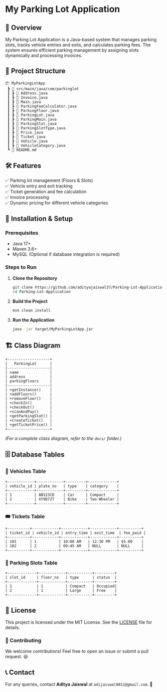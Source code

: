 # My Parking Lot Application

## 🚗 Overview
My Parking Lot Application is a Java-based system that manages parking slots, tracks vehicle entries and exits, and calculates parking fees. The system ensures efficient parking management by assigning slots dynamically and processing invoices.

## 📂 Project Structure
```
📦 MyParkingLotApp
 ┣ 📂 src/main/java/com/parkinglot
 ┃ ┣ 📜 Address.java
 ┃ ┣ 📜 Invoice.java
 ┃ ┣ 📜 Main.java
 ┃ ┣ 📜 ParkingFeeCalculator.java
 ┃ ┣ 📜 ParkingFloor.java
 ┃ ┣ 📜 ParkingLot.java
 ┃ ┣ 📜 ParkingMain.java
 ┃ ┣ 📜 ParkingSlot.java
 ┃ ┣ 📜 ParkingSlotType.java
 ┃ ┣ 📜 Price.java
 ┃ ┣ 📜 Ticket.java
 ┃ ┣ 📜 Vehicle.java
 ┃ ┣ 📜 VehicleCategory.java
 ┗ 📜 README.md
```

## 🛠️ Features
✅ Parking lot management (Floors & Slots)  
✅ Vehicle entry and exit tracking  
✅ Ticket generation and fee calculation  
✅ Invoice processing  
✅ Dynamic pricing for different vehicle categories  

## 🚀 Installation & Setup

### Prerequisites
- Java 17+
- Maven 3.6+
- MySQL (Optional if database integration is required)

### Steps to Run
1. **Clone the Repository**
   ```sh
   git clone https://github.com/adityajaiswal37/Parking-Lot-Application.git
   cd Parking-Lot-Application
   ```

2. **Build the Project**
   ```sh
   mvn clean install
   ```

3. **Run the Application**
   ```sh
   java -jar target/MyParkingLotApp.jar
   ```

## 🏗️ Class Diagram

```plaintext
+-------------------+
|   ParkingLot      |
|-------------------|
| name              |
| address           |
| parkingFloors     | 
|-------------------|
| +getInstance()    |
| +addFloors()      |
| +removeFloor()    |
| +checkIn()        |
| +checkOut()       |
| +scanAndPay()     |
| +getParkingSlot() |
| +createTicket()   |
| +getTicketPrice() |
+-------------------+
```

_(For a complete class diagram, refer to the `docs/` folder.)_

## 🗄️ Database Tables

### 🚗 Vehicles Table
```
+------------+------------+---------+-------------+
| vehicle_id | plate_no   | type    | category    |
+------------+------------+---------+-------------+
| 1          | AB123CD    | Car     | Compact     |
| 2          | XY987ZT    | Bike    | Two-Wheeler |
+------------+------------+---------+-------------+
```

### 🎟️ Tickets Table
```
+----------+------------+------------+------------+----------+
| ticket_id | vehicle_id | entry_time | exit_time  | fee_paid |
+----------+------------+------------+------------+----------+
| 101      | 1          | 10:00 AM   | 12:30 PM   | $5.00    |
| 102      | 2          | 09:45 AM   | NULL       | NULL     |
+----------+------------+------------+------------+----------+
```

### 🏢 Parking Slots Table
```
+-------------+------------+-----------+---------+
| slot_id     | floor_no   | type      | status  |
+-------------+------------+-----------+---------+
| 1           | 1          | Compact   | Occupied|
| 2           | 1          | Large     | Free    |
+-------------+------------+-----------+---------+
```

## 📜 License
This project is licensed under the MIT License. See the [LICENSE](LICENSE) file for details.



### 🤝 Contributing
We welcome contributions! Feel free to open an issue or submit a pull request. 😃

## 📞 Contact
For any queries, contact **Aditya Jaiswal** at `adijaiswal0011@gmail.com`. 🚀

